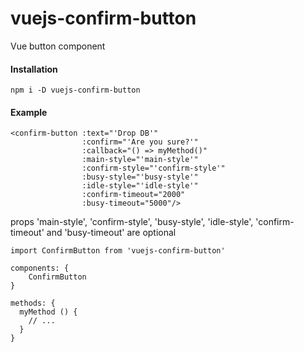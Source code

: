 # vuejs-confirm-button

Vue button component

#### Installation

```
npm i -D vuejs-confirm-button
```


#### Example

```
<confirm-button :text="'Drop DB'"
                :confirm="'Are you sure?'"
                :callback="() => myMethod()"
                :main-style="'main-style'"
                :confirm-style="'confirm-style'"
                :busy-style="'busy-style'"
                :idle-style="'idle-style'"
                :confirm-timeout="2000"
                :busy-timeout="5000"/>
```

props 'main-style', 'confirm-style', 'busy-style', 'idle-style', 'confirm-timeout' and 'busy-timeout' are optional

```
import ConfirmButton from 'vuejs-confirm-button'
```

```
components: {
    ConfirmButton
}

methods: {
  myMethod () {
    // ...
  }
}
```
